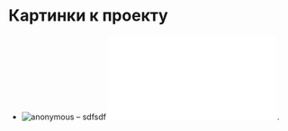 # Картинки к проекту 

* <img src="https://github.com/my000own000files1/stove-master/blob/master/docs/images/linear.png" alt="anonymous" /> –
sdfsdf
![Блок-схема алгоритма](loop.pdf "Основной алогритм").
